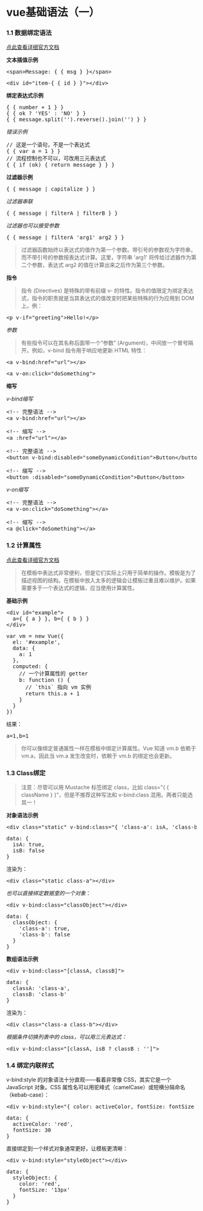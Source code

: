 # vue基础语法（一）

### 1.1 数据绑定语法 
[点此查看详细官方文档](http://cn.vuejs.org/guide/syntax.html)


**文本插值示例**

<pre>&lt;span&gt;Message: { { msg } }&lt;/span&gt;</pre>

<pre>&lt;div id=&quot;item-{ { id } }&quot;&gt;&lt;/div&gt;</pre>


**绑定表达式示例**

<pre>{ { number + 1 } }
{ { ok ? 'YES' : 'NO' } }
{ { message.split('').reverse().join('') } }</pre>

*错误示例*

<pre>// 这是一个语句，不是一个表达式
{ { var a = 1 } }
// 流程控制也不可以，可改用三元表达式
{ { if (ok) { return message } } }</pre>


**过滤器示例**

<pre>{ { message | capitalize } }</pre>

*过滤器串联*

<pre>{ { message | filterA | filterB } }</pre>

*过滤器也可以接受参数*

<pre>{ { message | filterA 'arg1' arg2 } }</pre>

> 过滤器函数始终以表达式的值作为第一个参数。带引号的参数视为字符串，而不带引号的参数按表达式计算。这里，字符串 'arg1' 将传给过滤器作为第二个参数，表达式 arg2 的值在计算出来之后作为第三个参数。


**指令**

> 指令 (Directives) 是特殊的带有前缀 v- 的特性。指令的值限定为绑定表达式，指令的职责就是当其表达式的值改变时把某些特殊的行为应用到 DOM 上。例：

<pre>&lt;p v-if=&quot;greeting&quot;&gt;Hello!&lt;/p&gt;</pre>

*参数*

> 有些指令可以在其名称后面带一个“参数” (Argument)，中间放一个冒号隔开。例如，v-bind 指令用于响应地更新 HTML 特性：

<pre>&lt;a v-bind:href=&quot;url&quot;&gt;&lt;/a&gt;</pre>

<pre>&lt;a v-on:click=&quot;doSomething&quot;&gt;</pre>


**缩写**

*v-bind缩写*

<pre>&lt;!-- 完整语法 --&gt;<br />&lt;a v-bind:href=&quot;url&quot;&gt;&lt;/a&gt;<br /> <br />&lt;!-- 缩写 --&gt;<br />&lt;a :href=&quot;url&quot;&gt;&lt;/a&gt;<br /> <br />&lt;!-- 完整语法 --&gt;<br />&lt;button v-bind:disabled=&quot;someDynamicCondition&quot;&gt;Button&lt;/button&gt;<br /> <br />&lt;!-- 缩写 --&gt;<br />&lt;button :disabled=&quot;someDynamicCondition&quot;&gt;Button&lt;/button&gt;</pre>

*v-on缩写*

<pre>&lt;!-- 完整语法 --&gt;<br />&lt;a v-on:click=&quot;doSomething&quot;&gt;&lt;/a&gt;<br /> <br />&lt;!-- 缩写 --&gt;<br />&lt;a @click=&quot;doSomething&quot;&gt;&lt;/a&gt;</pre>


### 1.2 计算属性

[点此查看详细官方文档](http://cn.vuejs.org/guide/computed.html)

> 在模板中表达式非常便利，但是它们实际上只用于简单的操作。模板是为了描述视图的结构。在模板中放入太多的逻辑会让模板过重且难以维护。如果需要多于一个表达式的逻辑，应当使用计算属性。

**基础示例**

<pre>&lt;div id=&quot;example&quot;&gt;<br />  a={ { a } }, b={ { b } }<br />&lt;/div&gt;</pre>

<pre>var vm = new Vue({
  el: '#example',
  data: {
    a: 1
  },
  computed: {
    // 一个计算属性的 getter
    b: function () {
      // `this` 指向 vm 实例
      return this.a + 1
    }
  }
})</pre>

结果： 

<pre>a=1,b=1</pre>

>你可以像绑定普通属性一样在模板中绑定计算属性。Vue 知道 vm.b 依赖于 vm.a，因此当 vm.a 发生改变时，依赖于 vm.b 的绑定也会更新。


### 1.3 Class绑定

> 注意：尽管可以用 Mustache 标签绑定 class，比如 class="{ { className } }"，但是不推荐这种写法和 v-bind:class 混用。两者只能选其一！


**对象语法示例**

<pre>&lt;div class=&quot;static&quot; v-bind:class=&quot;{ 'class-a': isA, 'class-b': isB }&quot;&gt;&lt;/div&gt;</pre>

<pre>data: {
  isA: true,
  isB: false
}</pre>

渲染为：

<pre>&lt;div class=&quot;static class-a&quot;&gt;&lt;/div&gt;</pre>

*也可以直接绑定数据里的一个对象*：

<pre>&lt;div v-bind:class=&quot;classObject&quot;&gt;&lt;/div&gt;</pre>

<pre>data: {
  classObject: {
    'class-a': true,
    'class-b': false
  }
}</pre>


**数组语法示例**

<pre>&lt;div v-bind:class=&quot;[classA, classB]&quot;&gt;</pre>

<pre>data: {
  classA: 'class-a',
  classB: 'class-b'
}</pre>

渲染为：

<pre>&lt;div class=&quot;class-a class-b&quot;&gt;&lt;/div&gt;</pre>

*根据条件切换列表中的 class，可以用三元表达式：*

<pre>&lt;div v-bind:class=&quot;[classA, isB ? classB : '']&quot;&gt;</pre>


### 1.4 绑定内联样式

v-bind:style 的对象语法十分直观——看着非常像 CSS，其实它是一个 JavaScript 对象。CSS 属性名可以用驼峰式（camelCase）或短横分隔命名（kebab-case）：

<pre>&lt;div v-bind:style=&quot;{ color: activeColor, fontSize: fontSize + 'px' }&quot;&gt;&lt;/div&gt;</pre>

<pre>data: {
  activeColor: 'red',
  fontSize: 30
}</pre>

直接绑定到一个样式对象通常更好，让模板更清晰：

<pre>&lt;div v-bind:style=&quot;styleObject&quot;&gt;&lt;/div&gt;</pre>

<pre>data: {
  styleObject: {
    color: 'red',
    fontSize: '13px'
  }
}</pre>